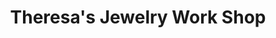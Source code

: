 ---
title: "Theresa's Jewelry Work Shop"
url: /lincoln-park/theresas-jewelry-work-shop/
shop: jewelry
---